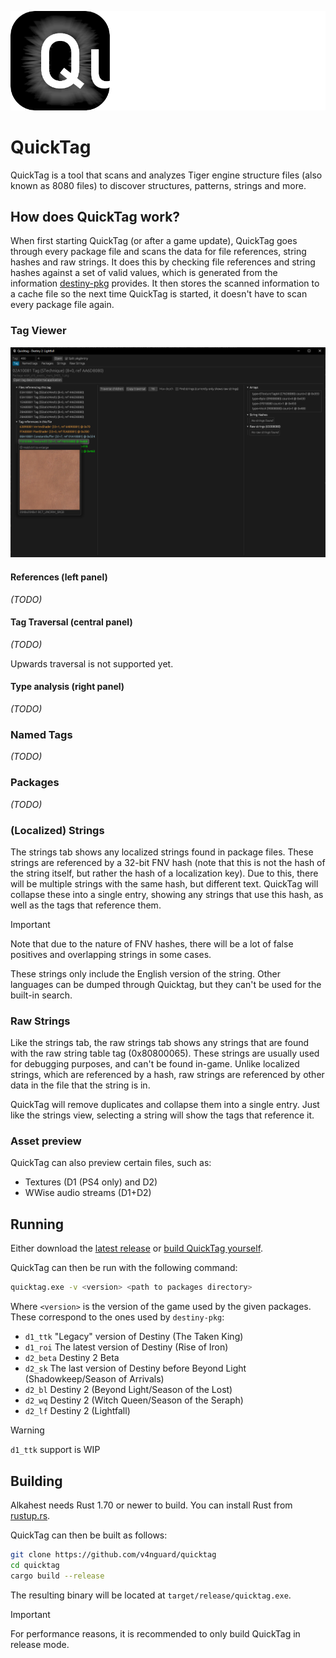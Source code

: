 ![quicktag logo](./quicktag_full.png)

# QuickTag

QuickTag is a tool that scans and analyzes Tiger engine structure files (also known as 8080 files) to discover structures, patterns, strings and more.


## How does QuickTag work?
When first starting QuickTag (or after a game update), QuickTag goes through every package file and scans the data for file references, string hashes and raw strings. <!-- TODO(cohae): Document these -->
It does this by checking file references and string hashes against a set of valid values, which is generated from the information [destiny-pkg](https://github.com/v4nguard/destiny-pkg) provides. It then stores the scanned information to a cache file so the next time QuickTag is started, it doesn't have to scan every package file again.


### Tag Viewer
![tag view](./.github/readme_tag_view.png)

#### References (left panel)
*(TODO)*

#### Tag Traversal (central panel)
*(TODO)*

Upwards traversal is not supported yet.

#### Type analysis (right panel)
*(TODO)*

### Named Tags
*(TODO)*

### Packages
*(TODO)*

### (Localized) Strings
The strings tab shows any localized strings found in package files. These strings are referenced by a 32-bit FNV hash (note that this is not the hash of the string itself, but rather the hash of a localization key). Due to this, there will be multiple strings with the same hash, but different text. QuickTag will collapse these into a single entry, showing any strings that use this hash, as well as the tags that reference them. 

> [!IMPORTANT]  
> Note that due to the nature of FNV hashes, there will be a lot of false positives and overlapping strings in some cases.

These strings only include the English version of the string. Other languages can be dumped through Quicktag, but they can't be used for the built-in search.

### Raw Strings
Like the strings tab, the raw strings tab shows any strings that are found with the raw string table tag (0x80800065). These strings are usually used for debugging purposes, and can't be found in-game. Unlike localized strings, which are referenced by a hash, raw strings are referenced by other data in the file that the string is in.

QuickTag will remove duplicates and collapse them into a single entry. Just like the strings view, selecting a string will show the tags that reference it.

### Asset preview
QuickTag can also preview certain files, such as:
- Textures (D1 (PS4 only) and D2)
- WWise audio streams (D1+D2)

## Running
Either download the [latest release](https://github.com/v4nguard/quicktag/releases) or [build QuickTag yourself](#building).

QuickTag can then be run with the following command:
```sh
quicktag.exe -v <version> <path to packages directory>
```

Where `<version>` is the version of the game used by the given packages. These correspond to the ones used by `destiny-pkg`:
- `d1_ttk` "Legacy" version of Destiny (The Taken King)
- `d1_roi` The latest version of Destiny (Rise of Iron)
- `d2_beta` Destiny 2 Beta
- `d2_sk` The last version of Destiny before Beyond Light (Shadowkeep/Season of Arrivals)
- `d2_bl` Destiny 2 (Beyond Light/Season of the Lost)
- `d2_wq` Destiny 2 (Witch Queen/Season of the Seraph)
- `d2_lf` Destiny 2 (Lightfall)

> [!WARNING]  
> `d1_ttk` support is WIP

## Building
Alkahest needs Rust 1.70 or newer to build. You can install Rust from [rustup.rs](https://rustup.rs/).

QuickTag can then be built as follows:
```sh
git clone https://github.com/v4nguard/quicktag
cd quicktag
cargo build --release
```
The resulting binary will be located at `target/release/quicktag.exe`.
> [!IMPORTANT]  
> For performance reasons, it is recommended to only build QuickTag in release mode.